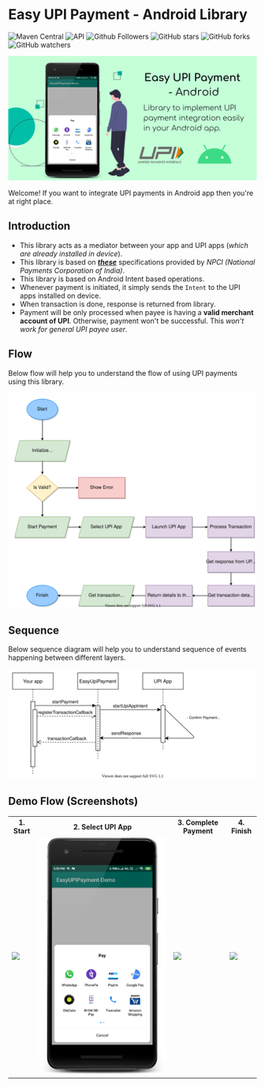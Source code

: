 # Easy UPI Payment - Android Library

![Maven Central](https://img.shields.io/maven-central/v/dev.shreyaspatil.EasyUpiPayment/EasyUpiPayment?label=mavenCentral)
![API](https://img.shields.io/badge/API-19%2B-brightgreen.svg)
![Github Followers](https://img.shields.io/github/followers/PatilShreyas?label=Follow&style=square)
![GitHub stars](https://img.shields.io/github/stars/PatilShreyas/EasyUpiPayment-Android?style=square)
![GitHub forks](https://img.shields.io/github/forks/PatilShreyas/EasyUpiPayment-Android?style=square)
![GitHub watchers](https://img.shields.io/github/watchers/PatilShreyas/EasyUpiPayment-Android?style=square)

![SocialPreview](https://github.com/PatilShreyas/EasyUpiPayment-Android/raw/master/images/GitHub-SocialPreview.png)

Welcome! If you want to integrate UPI payments in Android app then you're at right place.

## Introduction

- This library acts as a mediator between your app and UPI apps (_which are already installed in device_).
- This library is based on [**_these_**](https://www.npci.org.in/sites/default/files/UPI%20Linking%20Specs_ver%201.6.pdf) specifications provided by _NPCI (National Payments Corporation of India)_.
- This library is based on Android Intent based operations.
- Whenever payment is initiated, it simply sends the `Intent` to the UPI apps installed on device.
- When transaction is done, response is returned from library.
- Payment will be only processed when payee is having a **valid merchant account of UPI**. Otherwise, payment won't be successful. This _won't work for general UPI payee user_.

## Flow

Below flow will help you to understand the flow of using UPI payments using this library.

![UPI Payment Flow](media/upi-flow.svg)

## Sequence

Below sequence diagram will help you to understand sequence of events happening between different layers.

![UPI Payment Sequence](media/upi-sequence.svg)

## Demo Flow (Screenshots)

<table style="width:100%">
  <tr>
    <th>1. Start</th>
    <th>2. Select UPI App</th> 
    <th>3. Complete Payment</th>
    <th>4. Finish</th>
  </tr>
  <tr>
    <td><img src="https://github.com/PatilShreyas/EasyUpiPayment-Android/raw/master/images/EasyUpiPay1.png"/></td>
    <td><img src="https://github.com/PatilShreyas/EasyUpiPayment-Android/raw/master/images/EasyUpiPay2.png"/></td> 
    <td><img src="https://github.com/PatilShreyas/EasyUpiPayment-Android/raw/master/images/EasyUpiPay3.png"/></td>
    <td><img src="https://github.com/PatilShreyas/EasyUpiPayment-Android/raw/master/images/EasyUpiPay4.png"/></td>
  </tr>
</table>
